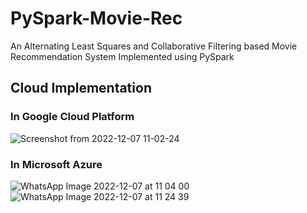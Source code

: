 # PySpark-Movie-Rec
An Alternating Least Squares and Collaborative Filtering based Movie Recommendation System Implemented using PySpark

## Cloud Implementation 
### In Google Cloud Platform
![Screenshot from 2022-12-07 11-02-24](https://user-images.githubusercontent.com/73750950/206096680-d63b468d-8fca-4c5b-9202-2368ed765b11.png)

### In Microsoft Azure
![WhatsApp Image 2022-12-07 at 11 04 00](https://user-images.githubusercontent.com/73750950/206099769-66dbf9be-e973-4be4-8253-383dfc62e421.jpeg)
![WhatsApp Image 2022-12-07 at 11 24 39](https://user-images.githubusercontent.com/73750950/206099776-52a135d9-fce6-4c0b-9c7e-3c6cab23ed39.jpeg)
